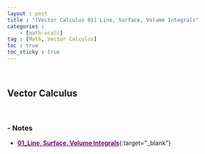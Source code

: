 ```yaml
---
layout : post
title : "[Vector Calculus 01] Line, Surface, Volume Integrals"
categories : 
    - [math-vcalc]
tag : [Math, Vector Calculus]
toc : true
toc_sticky : true
---
```

<br/>

## Vector Calculus 
<br/>

### - Notes

- [<span style="color:purple">**01_Line, Surface, Volume Integrals**</span>](https://drive.google.com/file/d/1cIINDOLDBQCcYBf1LmLJJpGOhg5O0D6K/view?usp=share_link){:target="_blank"}
